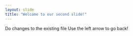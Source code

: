 ```yaml
---
layout: slide
title: "Welcome to our second slide!"
---
```

Do changes to the existing file
Use the left arrow to go back!
